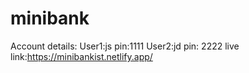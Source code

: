 # minibank
Account details:
User1:js pin:1111
User2:jd pin: 2222
live link:https://minibankist.netlify.app/
